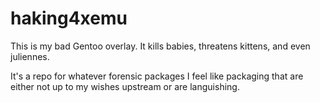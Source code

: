 haking4xemu
===========

This is my bad Gentoo overlay.  It kills babies, threatens kittens, and even juliennes.

It's a repo for whatever forensic packages I feel like packaging that are either not up to my wishes upstream or are languishing.
